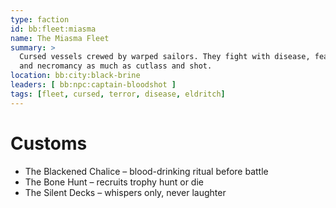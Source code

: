 ```yaml
---
type: faction
id: bb:fleet:miasma
name: The Miasma Fleet
summary: >
  Cursed vessels crewed by warped sailors. They fight with disease, fear,
  and necromancy as much as cutlass and shot.
location: bb:city:black-brine
leaders: [ bb:npc:captain-bloodshot ]
tags: [fleet, cursed, terror, disease, eldritch]
---
```



# Customs
- The Blackened Chalice – blood-drinking ritual before battle  
- The Bone Hunt – recruits trophy hunt or die  
- The Silent Decks – whispers only, never laughter  
